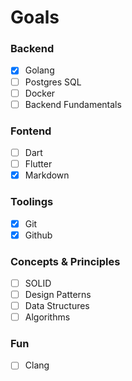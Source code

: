 # Goals
### Backend
- [x] Golang
- [ ] Postgres SQL
- [ ] Docker
- [ ] Backend Fundamentals

### Fontend
- [ ] Dart
- [ ] Flutter
- [x] Markdown

### Toolings
- [x] Git
- [x] Github

### Concepts & Principles
- [ ] SOLID
- [ ] Design Patterns
- [ ] Data Structures
- [ ] Algorithms

### Fun
- [ ] Clang

<!---
khunsai06/khunsai06 is a ✨ special ✨ repository because its `README.md` (this file) appears on your GitHub profile.
You can click the Preview link to take a look at your changes.
--->
